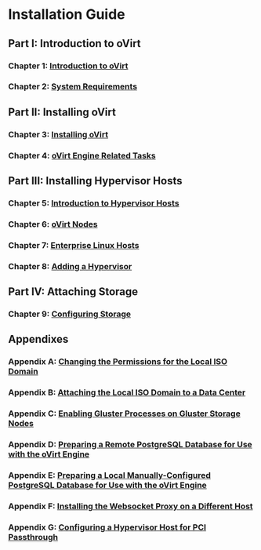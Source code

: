 # Installation Guide

## Part I: Introduction to oVirt

### Chapter 1: [Introduction to oVirt](../chap-Introduction_to_oVirt)

### Chapter 2: [System Requirements](../chap-System_Requirements)

## Part II: Installing oVirt

### Chapter 3: [Installing oVirt](../chap-Installing_oVirt)

### Chapter 4: [oVirt Engine Related Tasks](../chap-oVirt_Engine_Related_Tasks)

## Part III: Installing Hypervisor Hosts

### Chapter 5: [Introduction to Hypervisor Hosts](../chap-Introduction_to_Hypervisor_Hosts)

### Chapter 6: [oVirt Nodes](../chap-oVirt_Nodes)

### Chapter 7: [Enterprise Linux Hosts](../chap-Enterprise_Linux_Hosts)

### Chapter 8: [Adding a Hypervisor](../chap-Adding_a_Hypervisor)

## Part IV: Attaching Storage

### Chapter 9: [Configuring Storage](../chap-Configuring_Storage)

## Appendixes

### Appendix A: [Changing the Permissions for the Local ISO Domain](../appe-Changing_the_Permissions_for_the_Local_ISO_Domain)

### Appendix B: [Attaching the Local ISO Domain to a Data Center](../appe-Attaching_the_Local_ISO_Domain_to_a_Data_Center)

### Appendix C: [Enabling Gluster Processes on Gluster Storage Nodes](../appe-Enabling_Gluster_Processes_on_Gluster_Storage_Nodes)

### Appendix D: [Preparing a Remote PostgreSQL Database for Use with the oVirt Engine](../appe-Preparing_a_Remote_PostgreSQL_Database_for_Use_with_the_oVirt_Engine)

### Appendix E: [Preparing a Local Manually-Configured PostgreSQL Database for Use with the oVirt Engine](../appe-Preparing_a_Local_Manually-Configured_PostgreSQL_Database_for_Use_with_the_oVirt_Engine)

### Appendix F: [Installing the Websocket Proxy on a Different Host](../appe-Installing_the_Websocket_Proxy_on_a_different_host)

### Appendix G: [Configuring a Hypervisor Host for PCI Passthrough](../appe-Configuring_a_Hypervisor_Host_for_PCI_Passthrough)
